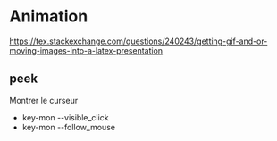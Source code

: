 # Animation
https://tex.stackexchange.com/questions/240243/getting-gif-and-or-moving-images-into-a-latex-presentation

## peek
Montrer le curseur
* key-mon --visible_click
* key-mon --follow_mouse
